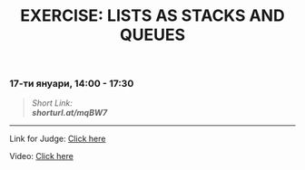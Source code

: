 <h1 align="center">EXERCISE: LISTS AS STACKS AND QUEUES</h1>
    <br>

<h3>17-ти януари, 14:00 - 17:30</h3>

<blockquote>
    <i>
        Short Link: <br> 
        <b>
            shorturl.at/mqBW7
        </b> 
    </i>
</blockquote>

<hr>

<p>
    Link for Judge: <a href="https://judge.softuni.bg/Contests/Compete/Index/1831#0">Click here</a>
</p>

<p>
    Video: <a href="https://www.youtube.com/watch?v=xqzzBdPjk9M&list=PLdu5EMqCM5n_VJYA0vOGaaFmuucMciBtQ&index=3&t=0s">Click here</a>
</p>
